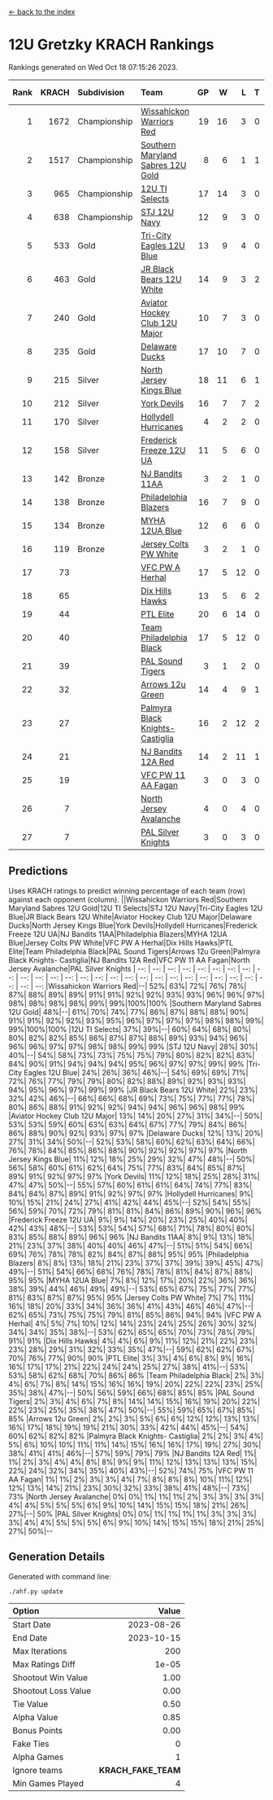 [<- back to the index](readme.md)
# 12U Gretzky KRACH Rankings
Rankings generated on Wed Oct 18 07:15:26 2023.

Rank|KRACH|Subdivision|Team|GP|W|L|T|OTW|OTL|SoS|Exp Wins|Win Diff
---:|---:|:---|:---|---:|---:|---:|---:|---:|---:|---:|---:|---:
1|1672|Championship|[Wissahickon Warriors Red](https://gamesheetstats.com/seasons/3659/teams/140468/schedule)|19|16|3|0|1|0|390|16.8|-0.0
2|1517|Championship|[Southern Maryland Sabres 12U Gold](https://gamesheetstats.com/seasons/3659/teams/140463/schedule)|8|6|1|1|0|0|485|7.3|-0.0
3|965|Championship|[12U TI Selects](https://gamesheetstats.com/seasons/3659/teams/140450/schedule)|17|14|3|0|0|1|284|14.8|-0.0
4|638|Championship|[STJ 12U Navy](https://gamesheetstats.com/seasons/3659/teams/140464/schedule)|12|9|3|0|1|0|352|9.8|-0.0
5|533|Gold|[Tri-City Eagles 12U Blue](https://gamesheetstats.com/seasons/3659/teams/140466/schedule)|13|9|4|0|0|0|408|9.8|-0.0
6|463|Gold|[JR Black Bears 12U White](https://gamesheetstats.com/seasons/3659/teams/140456/schedule)|14|9|3|2|0|1|368|10.8|-0.0
7|240|Gold|[Aviator Hockey Club 12U Major](https://gamesheetstats.com/seasons/3659/teams/140452/schedule)|10|7|3|0|0|0|244|7.8|-0.0
8|235|Gold|[Delaware Ducks](https://gamesheetstats.com/seasons/3659/teams/140453/schedule)|17|10|7|0|0|0|277|10.8|-0.0
9|215|Silver|[North Jersey Kings Blue](https://gamesheetstats.com/seasons/3659/teams/140459/schedule)|18|11|6|1|1|0|229|12.4|0.0
10|212|Silver|[York Devils](https://gamesheetstats.com/seasons/3659/teams/140469/schedule)|16|7|7|2|1|0|463|8.8|-0.0
11|170|Silver|[Hollydell Hurricanes](https://gamesheetstats.com/seasons/3659/teams/140777/schedule)|4|2|2|0|0|0|413|2.8|-0.0
12|158|Silver|[Frederick Freeze 12U UA](https://gamesheetstats.com/seasons/3659/teams/140455/schedule)|11|5|6|0|0|0|351|5.8|-0.0
13|142|Bronze|[NJ Bandits 11AA](https://gamesheetstats.com/seasons/3659/teams/140782/schedule)|3|2|1|0|0|0|79|2.9|0.0
14|138|Bronze|[Philadelphia Blazers](https://gamesheetstats.com/seasons/3659/teams/140461/schedule)|16|7|9|0|1|0|461|7.8|-0.0
15|134|Bronze|[MYHA 12UA Blue](https://gamesheetstats.com/seasons/3659/teams/140457/schedule)|12|6|6|0|0|1|351|6.8|-0.0
16|119|Bronze|[Jersey Colts PW White](https://gamesheetstats.com/seasons/3659/teams/140778/schedule)|3|2|1|0|0|0|73|2.9|0.0
17|73||[VFC PW A Herhal](https://gamesheetstats.com/seasons/3659/teams/140467/schedule)|17|5|12|0|0|0|403|5.8|-0.0
18|65||[Dix Hills Hawks](https://gamesheetstats.com/seasons/3659/teams/140454/schedule)|13|5|6|2|0|0|155|6.8|-0.0
19|44||[PTL Elite](https://gamesheetstats.com/seasons/3659/teams/140462/schedule)|20|6|14|0|1|2|297|6.9|0.0
20|40||[Team Philadelphia Black](https://gamesheetstats.com/seasons/3659/teams/140465/schedule)|17|5|12|0|0|0|175|5.9|0.0
21|39||[PAL Sound Tigers](https://gamesheetstats.com/seasons/3659/teams/140486/schedule)|3|1|2|0|0|0|87|1.9|0.0
22|32||[Arrows 12u Green](https://gamesheetstats.com/seasons/3659/teams/140451/schedule)|14|4|9|1|1|0|226|5.4|0.0
23|27||[Palmyra Black Knights- Castiglia](https://gamesheetstats.com/seasons/3659/teams/140460/schedule)|16|2|12|2|0|0|325|3.9|0.0
24|21||[NJ Bandits 12A Red](https://gamesheetstats.com/seasons/3659/teams/140458/schedule)|14|2|11|1|0|1|374|3.4|0.0
25|19||[VFC PW 11 AA Fagan](https://gamesheetstats.com/seasons/3659/teams/140789/schedule)|3|0|3|0|0|1|508|0.8|-0.0
26|7||[North Jersey Avalanche](https://gamesheetstats.com/seasons/3659/teams/140783/schedule)|4|0|4|0|0|0|101|0.9|0.0
27|7||[PAL Silver Knights](https://gamesheetstats.com/seasons/3659/teams/140514/schedule)|3|0|3|0|0|0|35|0.9|0.0

## Predictions
Uses KRACH ratings to predict winning percentage of each team (row) against each opponent (column).
||Wissahickon Warriors Red|Southern Maryland Sabres 12U Gold|12U TI Selects|STJ 12U Navy|Tri-City Eagles 12U Blue|JR Black Bears 12U White|Aviator Hockey Club 12U Major|Delaware Ducks|North Jersey Kings Blue|York Devils|Hollydell Hurricanes|Frederick Freeze 12U UA|NJ Bandits 11AA|Philadelphia Blazers|MYHA 12UA Blue|Jersey Colts PW White|VFC PW A Herhal|Dix Hills Hawks|PTL Elite|Team Philadelphia Black|PAL Sound Tigers|Arrows 12u Green|Palmyra Black Knights- Castiglia|NJ Bandits 12A Red|VFC PW 11 AA Fagan|North Jersey Avalanche|PAL Silver Knights
| --: | --: | --: | --: | --: | --: | --: | --: | --: | --: | --: | --: | --: | --: | --: | --: | --: | --: | --: | --: | --: | --: | --: | --: | --: | --: | --: | --: 
|Wissahickon Warriors Red|--| 52%| 63%| 72%| 76%| 78%| 87%| 88%| 89%| 89%| 91%| 91%| 92%| 92%| 93%| 93%| 96%| 96%| 97%| 98%| 98%| 98%| 98%| 99%| 99%|100%|100%
|Southern Maryland Sabres 12U Gold| 48%|--| 61%| 70%| 74%| 77%| 86%| 87%| 88%| 88%| 90%| 91%| 91%| 92%| 92%| 93%| 95%| 96%| 97%| 97%| 97%| 98%| 98%| 99%| 99%|100%|100%
|12U TI Selects| 37%| 39%|--| 60%| 64%| 68%| 80%| 80%| 82%| 82%| 85%| 86%| 87%| 87%| 88%| 89%| 93%| 94%| 96%| 96%| 96%| 97%| 97%| 98%| 98%| 99%| 99%
|STJ 12U Navy| 28%| 30%| 40%|--| 54%| 58%| 73%| 73%| 75%| 75%| 79%| 80%| 82%| 82%| 83%| 84%| 90%| 91%| 94%| 94%| 94%| 95%| 96%| 97%| 97%| 99%| 99%
|Tri-City Eagles 12U Blue| 24%| 26%| 36%| 46%|--| 54%| 69%| 69%| 71%| 72%| 76%| 77%| 79%| 79%| 80%| 82%| 88%| 89%| 92%| 93%| 93%| 94%| 95%| 96%| 97%| 99%| 99%
|JR Black Bears 12U White| 22%| 23%| 32%| 42%| 46%|--| 66%| 66%| 68%| 69%| 73%| 75%| 77%| 77%| 78%| 80%| 86%| 88%| 91%| 92%| 92%| 94%| 94%| 96%| 96%| 98%| 99%
|Aviator Hockey Club 12U Major| 13%| 14%| 20%| 27%| 31%| 34%|--| 50%| 53%| 53%| 59%| 60%| 63%| 63%| 64%| 67%| 77%| 79%| 84%| 86%| 86%| 88%| 90%| 92%| 93%| 97%| 97%
|Delaware Ducks| 12%| 13%| 20%| 27%| 31%| 34%| 50%|--| 52%| 53%| 58%| 60%| 62%| 63%| 64%| 66%| 76%| 78%| 84%| 85%| 86%| 88%| 90%| 92%| 92%| 97%| 97%
|North Jersey Kings Blue| 11%| 12%| 18%| 25%| 29%| 32%| 47%| 48%|--| 50%| 56%| 58%| 60%| 61%| 62%| 64%| 75%| 77%| 83%| 84%| 85%| 87%| 89%| 91%| 92%| 97%| 97%
|York Devils| 11%| 12%| 18%| 25%| 28%| 31%| 47%| 47%| 50%|--| 55%| 57%| 60%| 61%| 61%| 64%| 74%| 77%| 83%| 84%| 84%| 87%| 89%| 91%| 92%| 97%| 97%
|Hollydell Hurricanes|  9%| 10%| 15%| 21%| 24%| 27%| 41%| 42%| 44%| 45%|--| 52%| 54%| 55%| 56%| 59%| 70%| 72%| 79%| 81%| 81%| 84%| 86%| 89%| 90%| 96%| 96%
|Frederick Freeze 12U UA|  9%|  9%| 14%| 20%| 23%| 25%| 40%| 40%| 42%| 43%| 48%|--| 53%| 53%| 54%| 57%| 68%| 71%| 78%| 80%| 80%| 83%| 85%| 88%| 89%| 96%| 96%
|NJ Bandits 11AA|  8%|  9%| 13%| 18%| 21%| 23%| 37%| 38%| 40%| 40%| 46%| 47%|--| 51%| 51%| 54%| 66%| 69%| 76%| 78%| 78%| 82%| 84%| 87%| 88%| 95%| 95%
|Philadelphia Blazers|  8%|  8%| 13%| 18%| 21%| 23%| 37%| 37%| 39%| 39%| 45%| 47%| 49%|--| 51%| 54%| 66%| 68%| 76%| 78%| 78%| 81%| 84%| 87%| 88%| 95%| 95%
|MYHA 12UA Blue|  7%|  8%| 12%| 17%| 20%| 22%| 36%| 36%| 38%| 39%| 44%| 46%| 49%| 49%|--| 53%| 65%| 67%| 75%| 77%| 77%| 81%| 83%| 87%| 87%| 95%| 95%
|Jersey Colts PW White|  7%|  7%| 11%| 16%| 18%| 20%| 33%| 34%| 36%| 36%| 41%| 43%| 46%| 46%| 47%|--| 62%| 65%| 73%| 75%| 75%| 79%| 81%| 85%| 86%| 94%| 94%
|VFC PW A Herhal|  4%|  5%|  7%| 10%| 12%| 14%| 23%| 24%| 25%| 26%| 30%| 32%| 34%| 34%| 35%| 38%|--| 53%| 62%| 65%| 65%| 70%| 73%| 78%| 79%| 91%| 91%
|Dix Hills Hawks|  4%|  4%|  6%|  9%| 11%| 12%| 21%| 22%| 23%| 23%| 28%| 29%| 31%| 32%| 33%| 35%| 47%|--| 59%| 62%| 62%| 67%| 70%| 76%| 77%| 90%| 90%
|PTL Elite|  3%|  3%|  4%|  6%|  8%|  9%| 16%| 16%| 17%| 17%| 21%| 22%| 24%| 24%| 25%| 27%| 38%| 41%|--| 53%| 53%| 58%| 62%| 68%| 70%| 86%| 86%
|Team Philadelphia Black|  2%|  3%|  4%|  6%|  7%|  8%| 14%| 15%| 16%| 16%| 19%| 20%| 22%| 22%| 23%| 25%| 35%| 38%| 47%|--| 50%| 56%| 59%| 66%| 68%| 85%| 85%
|PAL Sound Tigers|  2%|  3%|  4%|  6%|  7%|  8%| 14%| 14%| 15%| 16%| 19%| 20%| 22%| 22%| 23%| 25%| 35%| 38%| 47%| 50%|--| 55%| 59%| 65%| 67%| 85%| 85%
|Arrows 12u Green|  2%|  2%|  3%|  5%|  6%|  6%| 12%| 12%| 13%| 13%| 16%| 17%| 18%| 19%| 19%| 21%| 30%| 33%| 42%| 44%| 45%|--| 54%| 60%| 62%| 82%| 82%
|Palmyra Black Knights- Castiglia|  2%|  2%|  3%|  4%|  5%|  6%| 10%| 10%| 11%| 11%| 14%| 15%| 16%| 16%| 17%| 19%| 27%| 30%| 38%| 41%| 41%| 46%|--| 57%| 59%| 79%| 79%
|NJ Bandits 12A Red|  1%|  1%|  2%|  3%|  4%|  4%|  8%|  8%|  9%|  9%| 11%| 12%| 13%| 13%| 13%| 15%| 22%| 24%| 32%| 34%| 35%| 40%| 43%|--| 52%| 74%| 75%
|VFC PW 11 AA Fagan|  1%|  1%|  2%|  3%|  3%|  4%|  7%|  8%|  8%|  8%| 10%| 11%| 12%| 12%| 13%| 14%| 21%| 23%| 30%| 32%| 33%| 38%| 41%| 48%|--| 73%| 73%
|North Jersey Avalanche|  0%|  0%|  1%|  1%|  1%|  2%|  3%|  3%|  3%|  3%|  4%|  4%|  5%|  5%|  5%|  6%|  9%| 10%| 14%| 15%| 15%| 18%| 21%| 26%| 27%|--| 50%
|PAL Silver Knights|  0%|  0%|  1%|  1%|  1%|  1%|  3%|  3%|  3%|  3%|  4%|  4%|  5%|  5%|  5%|  6%|  9%| 10%| 14%| 15%| 15%| 18%| 21%| 25%| 27%| 50%|--

## Generation Details

Generated with command line:
```
./ahf.py update
```

| Option | Value |
| :----- | ----: |
| Start Date | 2023-08-26 |
| End Date | 2023-10-15 |
| Max Iterations | 200 |
| Max Ratings Diff | 1e-05 |
| Shootout Win Value | 1.00 |
| Shootout Loss Value | 0.00 |
| Tie Value | 0.50 |
| Alpha Value | 0.85 |
| Bonus Points | 0.00 |
| Fake Ties | 0 |
| Alpha Games | 1 |
| Ignore teams | __KRACH_FAKE_TEAM__ |
| Min Games Played | 4 |

